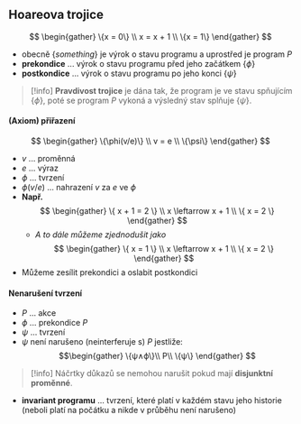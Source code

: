 ## Hoareova trojice
$$
\begin{gather}
\{x = 0\} \\
x = x + 1 \\
\{x = 1\}
\end{gather}
$$
- obecně $\{something\}$ je výrok o stavu programu a uprostřed je program *P*
- **prekondice** ... výrok o stavu programu před jeho začátkem $\{ϕ\}$
- **postkondice** ... výrok o stavu programu po jeho konci $\{ψ\}$

>[!info]
>**Pravdivost trojice** je dána tak, že program je ve stavu spňujícím $\{ \phi \}$, poté se program $P$ vykoná a výsledný stav splňuje $\{ \psi \}$.

#### (Axiom) přiřazení
$$
\begin{gather}
\{\phi(v/e)\} \\
v = e \\
\{\psi\}
\end{gather}
$$
- $v$ ... proměnná
- $e$ ... výraz
- $ϕ$ ... tvrzení
- $ϕ(v/e)$ ... nahrazení $v$ za $e$ ve $ϕ$
- **Např.**
$$ 
\begin{gather}
\{ x + 1 = 2 \} \\
x \leftarrow x + 1 \\
\{ x = 2 \}
\end{gather}
$$
	- *A to dále můžeme zjednodušit jako*
$$ 
\begin{gather}
\{ x = 1 \} \\
x \leftarrow x + 1 \\
\{ x = 2 \}
\end{gather}
$$
- Můžeme zesílit prekondici a oslabit postkondici
#### Nenarušení tvrzení
- $P$ ... akce
- $ϕ$ ... prekondice $P$
- $ψ$ ... tvrzení
- $ψ$ není narušeno (neinterferuje s) $P$ jestliže:
$$\begin{gather}
\{ψ∧ϕ\}\\
P\\
\{ψ\}
\end{gather}
$$
>[!info]
>Náčrtky důkazů se nemohou narušit pokud mají **disjunktní proměnné**.

- **invariant programu** ... tvrzení, které platí v každém stavu jeho historie (neboli platí na počátku a nikde v průběhu není narušeno)


